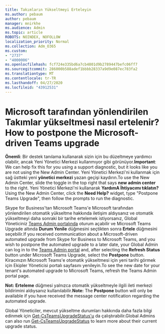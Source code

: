 ```yaml
---
title: Takımların Yükseltmeyi Erteleyin
ms.author: pebaum
author: pebaum
manager: mnirkhe
ms.audience: Admin
ms.topic: article
ROBOTS: NOINDEX, NOFOLLOW
localization_priority: Normal
ms.collection: Adm_O365
ms.custom:
- "2737"
- "4000006"
ms.openlocfilehash: fcf724e335bd6a7cb4801d9b2789447befc06ff7
ms.sourcegitcommit: 286000b588adef1bbbb28337a9d9e087ec783fa2
ms.translationtype: MT
ms.contentlocale: tr-TR
ms.lasthandoff: 04/27/2020
ms.locfileid: "43912531"
---
```

# <a name="how-to-postpone-the-microsoft-driven-teams-upgrade"></a><span data-ttu-id="a95b9-102">Microsoft tarafından yönlendirilen Takımlar yükseltmesi nasıl ertelenir?</span><span class="sxs-lookup"><span data-stu-id="a95b9-102">How to postpone the Microsoft-driven Teams upgrade</span></span>

<span data-ttu-id="a95b9-103">**Önemli**: Bir destek tanılama kullanarak sizin için bu düzeltmeye yardımcı olabilir, ancak Yeni Yönetici Merkezi kullanmıyor gibi görünüyor.</span><span class="sxs-lookup"><span data-stu-id="a95b9-103">**Important**: We can help fix this for you using a support diagnostic, but it looks like you are not using the New Admin Center.</span></span> <span data-ttu-id="a95b9-104">Yeni Yönetici Merkezi'ni kullanmak için sağ üstteki yeni **yönetici merkezi** yazan geçişi kaydırın.</span><span class="sxs-lookup"><span data-stu-id="a95b9-104">To use the New Admin Center, slide the toggle in the top right that says **new admin center** to the right.</span></span> <span data-ttu-id="a95b9-105">Yeni Yönetici Merkezi'ni kullanarak **YardımA İhtiyacımı tıklatın?**</span><span class="sxs-lookup"><span data-stu-id="a95b9-105">Using the New Admin Center, click the **Need Help?** widget, type "Postpone Teams Upgrade", then follow the prompts to run the diagnostic.</span></span>

<span data-ttu-id="a95b9-106">Skype for Business'tan Microsoft Teams'e Microsoft tarafından yönlendirilen otomatik yükseltme hakkında iletişim aldıysanız ve otomatik yükseltmeyi daha sonraki bir tarihe ertelemek istiyorsanız, Global Yöneticiniz [Teams Admin portalında](https://admin.teams.microsoft.com/dashboard) oturum açabilir ve Microsoft Teams Upgrade altında **Durum Yenile** düğmesini seçtikten sonra **Ertele** düğmesini seçebilir.</span><span class="sxs-lookup"><span data-stu-id="a95b9-106">If you received communication about a Microsoft-driven automated upgrade from Skype for Business to Microsoft Teams, and you wish to postpone the automated upgrade to a later date, your Global Admin can log in to the [Teams Admin portal](https://admin.teams.microsoft.com/dashboard) and, after selecting the **Refresh Status** button under Microsoft Teams Upgrade, select the **Postpone** button.</span></span> <span data-ttu-id="a95b9-107">Kiracınızın Microsoft Teams'e otomatik yükseltmesi için yeni tarihi görmek için Ekipler Yöneticisi portalı sayfasını yenileyin.</span><span class="sxs-lookup"><span data-stu-id="a95b9-107">To see the new date for your tenant's automated upgrade to Microsoft Teams, refresh the Teams Admin portal page.</span></span>

<span data-ttu-id="a95b9-108">**Not:** **Erteleme** düğmesi yalnızca otomatik yükseltmeyle ilgili ileti merkezi bildirimini aldıysanız kullanılabilir.</span><span class="sxs-lookup"><span data-stu-id="a95b9-108">**Note:** The **Postpone** button will only be available if you have received the message center notification regarding the automated upgrade.</span></span> 

<span data-ttu-id="a95b9-109">Global Yöneticiler, mevcut yükseltme durumları hakkında daha fazla bilgi edinmek için [Get-CsTeamsUpgradeStatus'u](https://docs.microsoft.com/powershell/module/skype/get-csteamsupgradestatus?view=skype-ps) da çalıştırabilir.</span><span class="sxs-lookup"><span data-stu-id="a95b9-109">Global Admins can also run [Get-CsTeamsUpgradeStatus](https://docs.microsoft.com/powershell/module/skype/get-csteamsupgradestatus?view=skype-ps) to learn more about their current upgrade status.</span></span>
